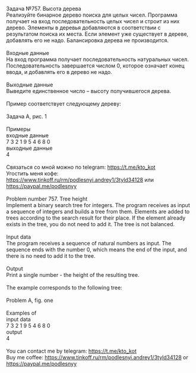 Задача №757. Высота дерева<br />Реализуйте бинарное дерево поиска для целых чисел. Программа получает на вход последовательность целых чисел и строит из них дерево. Элементы в деревья добавляются в соответствии с результатом поиска их места. Если элемент уже существует в дереве, добавлять его не надо. Балансировка дерева не производится.<br /><br />Входные данные<br />На вход программа получает последовательность натуральных чисел. Последовательность завершается числом 0, которое означает конец ввода, и добавлять его в дерево не надо.<br /><br />Выходные данные<br />Выведите единственное число – высоту получившегося дерева.<br /><br />Пример соответствует следующему дереву:<br /><br />Задача А, рис. 1<br /><br />Примеры<br />входные данные<br />7 3 2 1 9 5 4 6 8 0<br />выходные данные<br />4<br /><br />Связаться со мной можно по telegram: https://t.me/kto_kot<br />Угостить меня кофе: https://www.tinkoff.ru/rm/podlesnyi.andrey1/3tyld34128 или https://paypal.me/podlesnyy<br /><br />Problem number 757. Tree height<br />Implement a binary search tree for integers. The program receives as input a sequence of integers and builds a tree from them. Elements are added to trees according to the search result for their place. If the element already exists in the tree, you do not need to add it. The tree is not balanced.<br /><br />Input data<br />The program receives a sequence of natural numbers as input. The sequence ends with the number 0, which means the end of the input, and there is no need to add it to the tree.<br /><br />Output<br />Print a single number - the height of the resulting tree.<br /><br />The example corresponds to the following tree:<br /><br />Problem A, fig. one<br /><br />Examples of<br />input data<br />7 3 2 1 9 5 4 6 8 0<br />output<br />4<br /><br /> You can contact me by telegram: https://t.me/kto_kot <br /> Buy me coffee: https://www.tinkoff.ru/rm/podlesnyi.andrey1/3tyld34128 or https://paypal.me/podlesnyy